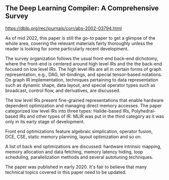 ## The Deep Learning Compiler: A Comprehensive Survey

https://dblp.org/rec/journals/corr/abs-2002-03794.html

As of mid 2022, this paper is still the go-to paper to get
a glimpse of the whole area, covering the relevant materials fairly
thoroughly unless the reader is looking for some particularly recent
development.

The survey organization follows the usual front-end back-end
dichotomy, where the front-end is centered around high level IRs and
the the back-end focused on low level IRs. The high level IRs are
all in certain forms of graph representation, e.g., DAG, let-bindings,
and special tensor-based notations. On graph IR implementation,
techniques pertaining to data representation such as dynamic shape,
data layout, and special operator types
such as broadcast, control flow, and derivatives, are discussed.

The low level IRs present fine-grained representations that enable
hardware dependent optimization and managing direct memory accesses.
The paper categorized low level IRs into three types: Halide-based IRs,
Polyhedral-based IRs and other types of IR. MLIR was put in the third
category as it was only in its early stage of development.

Front end optimizations feature algebraic simplication, operator fusion,
DCE, CSE, static memory planning, layout optimization and so on.

A list of back end optimizations are discussed: hardware intrinsic mapping, memory
allocation and data fetching, memory latency hiding, loop scheduling,
parallelization methods and several autotuning techniques.

The paper was published in early 2020. It's fair to believe that many
technical topics covered in this paper need to be updated.
 
